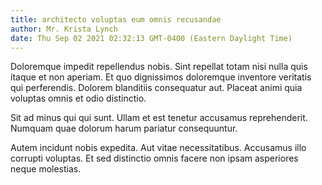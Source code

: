 ```yaml
---
title: architecto voluptas eum omnis recusandae
author: Mr. Krista Lynch
date: Thu Sep 02 2021 02:32:13 GMT-0400 (Eastern Daylight Time)
---
```

Doloremque impedit repellendus nobis. Sint repellat totam nisi nulla quis itaque et non aperiam. Et quo dignissimos doloremque inventore veritatis qui perferendis. Dolorem blanditiis consequatur aut. Placeat animi quia voluptas omnis et odio distinctio.

 Sit ad minus qui qui sunt. Ullam et est tenetur accusamus reprehenderit. Numquam quae dolorum harum pariatur consequuntur.

 Autem incidunt nobis expedita. Aut vitae necessitatibus. Accusamus illo corrupti voluptas. Et sed distinctio omnis facere non ipsam asperiores neque molestias.